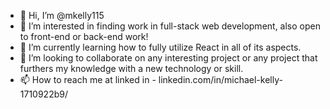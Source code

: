 - 👋 Hi, I’m @mkelly115
- 👀 I’m interested in finding work in full-stack web development, also open to front-end or back-end work!
- 🌱 I’m currently learning how to fully utilize React in all of its aspects.
- 💞️ I’m looking to collaborate on any interesting project or any project that furthers my knowledge with a new technology or skill.
- 📫 How to reach me at linked in - linkedin.com/in/michael-kelly-1710922b9/

<!---
mkelly115/mkelly115 is a ✨ special ✨ repository because its `README.md` (this file) appears on your GitHub profile.
You can click the Preview link to take a look at your changes.
--->
